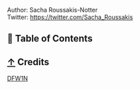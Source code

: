                             
 Author: Sacha Roussakis-Notter    
 Twitter: https://twitter.com/Sacha_Roussakis
## 📖 Table of Contents

## [↑](#contents) Credits
[DFW1N](https://github.com/DFW1N)
